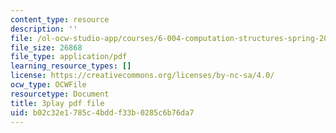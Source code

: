```yaml
---
content_type: resource
description: ''
file: /ol-ocw-studio-app/courses/6-004-computation-structures-spring-2017/b02c32e1785c4bddf33b0285c6b76da7_VdRC2raV8fA.pdf
file_size: 26868
file_type: application/pdf
learning_resource_types: []
license: https://creativecommons.org/licenses/by-nc-sa/4.0/
ocw_type: OCWFile
resourcetype: Document
title: 3play pdf file
uid: b02c32e1-785c-4bdd-f33b-0285c6b76da7
---
```

